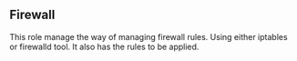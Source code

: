 ## Firewall

This role manage the way of managing firewall rules.
Using either iptables or firewalld tool.
It also has the rules to be applied.
